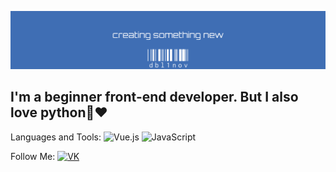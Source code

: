 ![Header](https://github.com/dbl1nov/telegrambotshop/blob/main/headerlogo.jpeg)

## I'm a beginner front-end developer. But I also love python🐍❤️

Languages and Tools:
![Vue.js](https://img.shields.io/badge/Vue.js-31d100??style=flat&logo=appveyorVue.js) 
![JavaScript](https://img.shields.io/badge/JavaScript-31d100?color=yellow)

Follow Me: [![VK](https://img.shields.io/badge/Vk-31d100?color=blue)](https://vk.com/frontender1)
